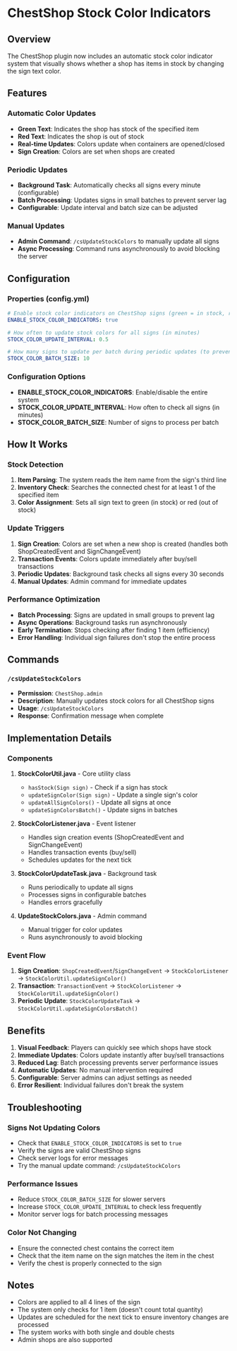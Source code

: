 # ChestShop Stock Color Indicators

## Overview

The ChestShop plugin now includes an automatic stock color indicator system that visually shows whether a shop has items in stock by changing the sign text color.

## Features

### Automatic Color Updates
- **Green Text**: Indicates the shop has stock of the specified item
- **Red Text**: Indicates the shop is out of stock
- **Real-time Updates**: Colors update when containers are opened/closed
- **Sign Creation**: Colors are set when shops are created

### Periodic Updates
- **Background Task**: Automatically checks all signs every minute (configurable)
- **Batch Processing**: Updates signs in small batches to prevent server lag
- **Configurable**: Update interval and batch size can be adjusted

### Manual Updates
- **Admin Command**: `/csUpdateStockColors` to manually update all signs
- **Async Processing**: Command runs asynchronously to avoid blocking the server

## Configuration

### Properties (config.yml)

```yaml
# Enable stock color indicators on ChestShop signs (green = in stock, red = out of stock)
ENABLE_STOCK_COLOR_INDICATORS: true

# How often to update stock colors for all signs (in minutes)
STOCK_COLOR_UPDATE_INTERVAL: 0.5

# How many signs to update per batch during periodic updates (to prevent lag)
STOCK_COLOR_BATCH_SIZE: 10
```

### Configuration Options

- **ENABLE_STOCK_COLOR_INDICATORS**: Enable/disable the entire system
- **STOCK_COLOR_UPDATE_INTERVAL**: How often to check all signs (in minutes)
- **STOCK_COLOR_BATCH_SIZE**: Number of signs to process per batch

## How It Works

### Stock Detection
1. **Item Parsing**: The system reads the item name from the sign's third line
2. **Inventory Check**: Searches the connected chest for at least 1 of the specified item
3. **Color Assignment**: Sets all sign text to green (in stock) or red (out of stock)

### Update Triggers
1. **Sign Creation**: Colors are set when a new shop is created (handles both ShopCreatedEvent and SignChangeEvent)
2. **Transaction Events**: Colors update immediately after buy/sell transactions
3. **Periodic Updates**: Background task checks all signs every 30 seconds
4. **Manual Updates**: Admin command for immediate updates

### Performance Optimization
- **Batch Processing**: Signs are updated in small groups to prevent lag
- **Async Operations**: Background tasks run asynchronously
- **Early Termination**: Stops checking after finding 1 item (efficiency)
- **Error Handling**: Individual sign failures don't stop the entire process

## Commands

### `/csUpdateStockColors`
- **Permission**: `ChestShop.admin`
- **Description**: Manually updates stock colors for all ChestShop signs
- **Usage**: `/csUpdateStockColors`
- **Response**: Confirmation message when complete

## Implementation Details

### Components

1. **StockColorUtil.java** - Core utility class
   - `hasStock(Sign sign)` - Check if a sign has stock
   - `updateSignColor(Sign sign)` - Update a single sign's color
   - `updateAllSignColors()` - Update all signs at once
   - `updateSignColorsBatch()` - Update signs in batches

2. **StockColorListener.java** - Event listener
   - Handles sign creation events (ShopCreatedEvent and SignChangeEvent)
   - Handles transaction events (buy/sell)
   - Schedules updates for the next tick

3. **StockColorUpdateTask.java** - Background task
   - Runs periodically to update all signs
   - Processes signs in configurable batches
   - Handles errors gracefully

4. **UpdateStockColors.java** - Admin command
   - Manual trigger for color updates
   - Runs asynchronously to avoid blocking

### Event Flow

1. **Sign Creation**: `ShopCreatedEvent`/`SignChangeEvent` → `StockColorListener` → `StockColorUtil.updateSignColor()`
2. **Transaction**: `TransactionEvent` → `StockColorListener` → `StockColorUtil.updateSignColor()`
3. **Periodic Update**: `StockColorUpdateTask` → `StockColorUtil.updateSignColorsBatch()`

## Benefits

1. **Visual Feedback**: Players can quickly see which shops have stock
2. **Immediate Updates**: Colors update instantly after buy/sell transactions
3. **Reduced Lag**: Batch processing prevents server performance issues
4. **Automatic Updates**: No manual intervention required
5. **Configurable**: Server admins can adjust settings as needed
6. **Error Resilient**: Individual failures don't break the system

## Troubleshooting

### Signs Not Updating Colors
- Check that `ENABLE_STOCK_COLOR_INDICATORS` is set to `true`
- Verify the signs are valid ChestShop signs
- Check server logs for error messages
- Try the manual update command: `/csUpdateStockColors`

### Performance Issues
- Reduce `STOCK_COLOR_BATCH_SIZE` for slower servers
- Increase `STOCK_COLOR_UPDATE_INTERVAL` to check less frequently
- Monitor server logs for batch processing messages

### Color Not Changing
- Ensure the connected chest contains the correct item
- Check that the item name on the sign matches the item in the chest
- Verify the chest is properly connected to the sign

## Notes

- Colors are applied to all 4 lines of the sign
- The system only checks for 1 item (doesn't count total quantity)
- Updates are scheduled for the next tick to ensure inventory changes are processed
- The system works with both single and double chests
- Admin shops are also supported 